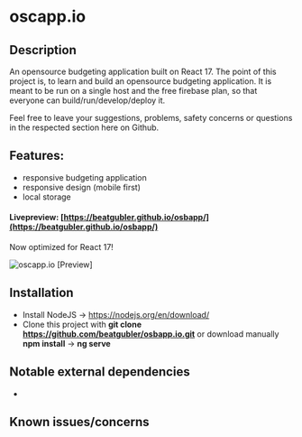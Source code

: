 # oscapp.io

## Description
An opensource budgeting application built on React 17.
The point of this project is, to learn and build an opensource budgeting application.
It is meant to be run on a single host and the free firebase plan, so that  everyone can build/run/develop/deploy it.

Feel free to leave your suggestions, problems, safety concerns or questions in the respected section here on Github.

## Features:
* responsive budgeting application
* responsive design (mobile first)
* local storage

#### Livepreview: [https://beatgubler.github.io/osbapp/](https://beatgubler.github.io/osbapp/)
Now optimized for React 17!

![oscapp.io [Preview]](https://i.imgur.com/5aglXqM.png)

## Installation
* Install NodeJS -> https://nodejs.org/en/download/
* Clone this project with **git clone https://github.com/beatgubler/osbapp.io.git** or download manually
**npm install** -> **ng serve**


## Notable external dependencies
* 


## Known issues/concerns
